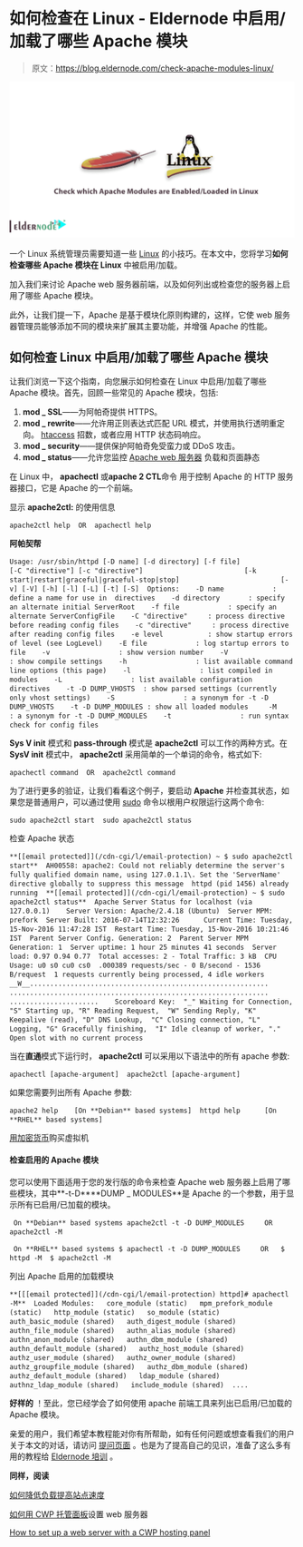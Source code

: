 # 如何检查在 Linux - Eldernode 中启用/加载了哪些 Apache 模块

> 原文：<https://blog.eldernode.com/check-apache-modules-linux/>

![How to check which Apache Modules are Enabled/Loaded in Linux](img/1c00c2082a333f07d883ea6cffd7bf1b.png)

一个 Linux 系统管理员需要知道一些 [Linux](https://www.linux.org/) 的小技巧。在本文中，您将学习**如何检查哪些 Apache 模块在 Linux** 中被启用/加载。

加入我们来讨论 Apache web 服务器前端，以及如何列出或检查您的服务器上启用了哪些 Apache 模块。

此外，让我们提一下，Apache 是基于模块化原则构建的，这样，它使 web 服务器管理员能够添加不同的模块来扩展其主要功能，并增强 Apache 的性能。

## 如何检查 Linux 中启用/加载了哪些 Apache 模块

让我们浏览一下这个指南，向您展示如何检查在 Linux 中启用/加载了哪些 Apache 模块。首先，回顾一些常见的 Apache 模块，包括:

1.  **mod _ SSL**——为阿帕奇提供 HTTPS。
2.  **mod _ rewrite**——允许用正则表达式匹配 URL 模式，并使用执行透明重定向。 [htaccess](https://eldernode.com/htaccess-tricks-on-cpanel-linux-host/) 招数，或者应用 HTTP 状态码响应。
3.  **mod _ security**——提供保护阿帕奇免受蛮力或 DDoS 攻击。
4.  **mod _ status**——允许您监控 [Apache web 服务器](https://eldernode.com/install-apache-web-server-debian/) 负载和页面静态

在 Linux 中， **apachectl** 或**apache 2 CTL**命令 用于控制 Apache 的 HTTP 服务器接口，它是 Apache 的一个前端。

显示 **apache2ctl:** 的使用信息

```
apache2ctl help  OR  apachectl help
```

**阿帕契帮**

```
Usage: /usr/sbin/httpd [-D name] [-d directory] [-f file]                         [-C "directive"] [-c "directive"]                         [-k start|restart|graceful|graceful-stop|stop]                         [-v] [-V] [-h] [-l] [-L] [-t] [-S]  Options:    -D name            : define a name for use in  directives    -d directory       : specify an alternate initial ServerRoot    -f file            : specify an alternate ServerConfigFile    -C "directive"     : process directive before reading config files    -c "directive"     : process directive after reading config files    -e level           : show startup errors of level (see LogLevel)    -E file            : log startup errors to file    -v                 : show version number    -V                 : show compile settings    -h                 : list available command line options (this page)    -l                 : list compiled in modules    -L                 : list available configuration directives    -t -D DUMP_VHOSTS  : show parsed settings (currently only vhost settings)    -S                 : a synonym for -t -D DUMP_VHOSTS    -t -D DUMP_MODULES : show all loaded modules     -M                 : a synonym for -t -D DUMP_MODULES    -t                 : run syntax check for config files
```

**Sys V init** 模式和 **pass-through** 模式是 **apache2ctl** 可以工作的两种方式。在 **SysV init** 模式中， **apache2ctl** 采用简单的一个单词的命令，格式如下:

```
apachectl command  OR  apache2ctl command
```

为了进行更多的验证，让我们看看这个例子，要启动 **Apache** 并检查其状态，如果您是普通用户，可以通过使用 [sudo](https://eldernode.com/sudoers-configurations-setting-sudo/) 命令以根用户权限运行这两个命令:

```
sudo apache2ctl start  sudo apache2ctl status
```

检查 Apache 状态

```
**[[email protected]](/cdn-cgi/l/email-protection) ~ $ sudo apache2ctl start**  AH00558: apache2: Could not reliably determine the server's fully qualified domain name, using 127.0.1.1\. Set the 'ServerName' directive globally to suppress this message  httpd (pid 1456) already running  **[[email protected]](/cdn-cgi/l/email-protection) ~ $ sudo apache2ctl status**  Apache Server Status for localhost (via 127.0.0.1)    Server Version: Apache/2.4.18 (Ubuntu)  Server MPM: prefork  Server Built: 2016-07-14T12:32:26      Current Time: Tuesday, 15-Nov-2016 11:47:28 IST  Restart Time: Tuesday, 15-Nov-2016 10:21:46 IST  Parent Server Config. Generation: 2  Parent Server MPM Generation: 1  Server uptime: 1 hour 25 minutes 41 seconds  Server load: 0.97 0.94 0.77  Total accesses: 2 - Total Traffic: 3 kB  CPU Usage: u0 s0 cu0 cs0  .000389 requests/sec - 0 B/second - 1536 B/request  1 requests currently being processed, 4 idle workers    __W__...........................................................  ................................................................  ......................    Scoreboard Key:  "_" Waiting for Connection, "S" Starting up, "R" Reading Request,  "W" Sending Reply, "K" Keepalive (read), "D" DNS Lookup,  "C" Closing connection, "L" Logging, "G" Gracefully finishing,  "I" Idle cleanup of worker, "." Open slot with no current process
```

当在**直通**模式下运行时， **apache2ctl** 可以采用以下语法中的所有 apache 参数:

```
apachectl [apache-argument]  apache2ctl [apache-argument]
```

如果您需要列出所有 Apache 参数:

```
apache2 help    [On **Debian** based systems]  httpd help      [On **RHEL** based systems]
```

[用加密货币](https://eldernode.com/bitcoin-vps/)购买虚拟机

#### 检查启用的 Apache 模块

您可以使用下面适用于您的发行版的命令来检查 Apache web 服务器上启用了哪些模块，其中**-t-D****DUMP _ MODULES**是 Apache 的一个参数，用于显示所有已启用/已加载的模块。

```
 On **Debian** based systems apache2ctl -t -D DUMP_MODULES     OR   apache2ctl -M
```

```
 On **RHEL** based systems $ apachectl -t -D DUMP_MODULES     OR   $ httpd -M  $ apache2ctl -M
```

列出 Apache 启用的加载模块

```
**[[[email protected]](/cdn-cgi/l/email-protection) httpd]# apachectl -M**  Loaded Modules:   core_module (static)   mpm_prefork_module (static)   http_module (static)   so_module (static)   auth_basic_module (shared)   auth_digest_module (shared)   authn_file_module (shared)   authn_alias_module (shared)   authn_anon_module (shared)   authn_dbm_module (shared)   authn_default_module (shared)   authz_host_module (shared)   authz_user_module (shared)   authz_owner_module (shared)   authz_groupfile_module (shared)   authz_dbm_module (shared)   authz_default_module (shared)   ldap_module (shared)   authnz_ldap_module (shared)   include_module (shared)  ....
```

**好样的** ！至此，您已经学会了如何使用 apache 前端工具来列出已启用/已加载的 Apache 模块。

亲爱的用户，我们希望本教程能对你有所帮助，如有任何问题或想查看我们的用户关于本文的对话，请访问 [提问页面](https://eldernode.com/ask) 。也是为了提高自己的见识，准备了这么多有用的教程给 [Eldernode 培训](https://eldernode.com/blog/) 。

**同样，阅读**

[如何降低负载提高站点速度](https://eldernode.com/reduce-load-and-increase-site-speed/)

[如何用 CWP 托管面板](https://eldernode.com/setup-a-web-server-with-a-cwp/)设置 web 服务器

[How to set up a web server with a CWP hosting panel](https://eldernode.com/setup-a-web-server-with-a-cwp/)